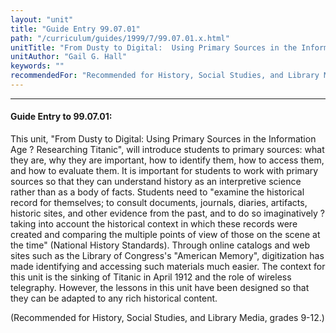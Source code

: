 ```yaml
---
layout: "unit"
title: "Guide Entry 99.07.01"
path: "/curriculum/guides/1999/7/99.07.01.x.html"
unitTitle: "From Dusty to Digital:  Using Primary Sources in the Information Age ? Researching Titanic"
unitAuthor: "Gail G. Hall"
keywords: ""
recommendedFor: "Recommended for History, Social Studies, and Library Media, grades 9-12."
---
```

<body>
<hr/>
<h4>
Guide Entry to 99.07.01:
</h4>
This unit, "From Dusty to Digital: Using Primary Sources in the Information Age ? Researching Titanic", will introduce students to primary sources: what they are, why they are important, how to identify them, how to access them, and how to evaluate them.  It is important for students to work with primary sources so that they can understand history as an interpretive science rather than as a body of facts. Students need to "examine the historical record for themselves; to consult documents, journals, diaries, artifacts, historic sites, and other evidence from the past, and to do so imaginatively ? taking into account the historical context in which these records were created and comparing the multiple points of view of those on the scene at the time" (National History Standards).  Through online catalogs and web sites such as the Library of Congress's  "American Memory", digitization has made identifying and accessing such materials much easier. The context for this unit is the sinking of Titanic in April 1912 and the role of wireless telegraphy.  However, the lessons in this unit have been designed so that they can be adapted to any rich historical content.
<p>
(Recommended for History, Social Studies, and Library Media, grades 9-12.)
</p>
</body>